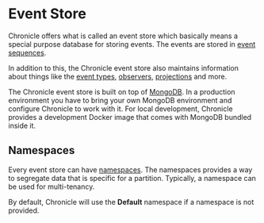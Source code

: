 # Event Store

Chronicle offers what is called an event store which basically means a special purpose database
for storing events. The events are stored in [event sequences](./event-sequence.md).

In addition to this, the Chronicle event store also maintains information about things like the
[event types](./event-type.md), [observers](./observer.md), [projections](./projection.md) and more.

The Chronicle event store is built on top of [MongoDB](https://mongodb.com). In a production environment
you have to bring your own MongoDB environment and configure Chronicle to work with it. For local development,
Chronicle provides a development Docker image that comes with MongoDB bundled inside it.

## Namespaces

Every event store can have [namespaces](./namespaces.md). The namespaces provides a way to segregate data that is specific for
a partition. Typically, a namespace can be used for multi-tenancy.

By default, Chronicle will use the **Default** namespace if a namespace is not provided.
